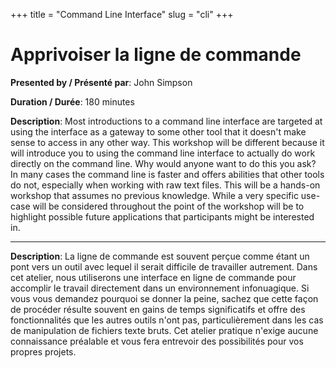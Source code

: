 +++
title = "Command Line Interface"
slug = "cli"
+++

# Apprivoiser la ligne de commande

**Presented by / Présenté par**: John Simpson

**Duration / Durée**: 180 minutes

**Description**: Most introductions to a command line interface are targeted at using the interface as a gateway to some
  other tool that it doesn't make sense to access in any other way.  This workshop will be different because it will
  introduce you to using the command line interface to actually do work directly on the command line.  Why would anyone
  want to do this you ask?  In many cases the command line is faster and offers abilities that other tools do not,
  especially when working with raw text files.  This will be a hands-on workshop that assumes no previous knowledge.
  While a very specific use-case will be considered throughout the point of the workshop will be to highlight possible
  future applications that participants might be interested in.

---

**Description**: La ligne de commande est souvent perçue comme étant un pont vers un outil avec lequel il serait
  difficile de travailler autrement. Dans cet atelier, nous utiliserons une interface en ligne de commande pour
  accomplir le travail directement dans un environnement infonuagique. Si vous vous demandez pourquoi se donner la
  peine, sachez que cette façon de procéder résulte souvent en gains de temps significatifs et offre des fonctionnalités
  que les autres outils n'ont pas, particulièrement dans les cas de manipulation de fichiers texte bruts. Cet atelier
  pratique n'exige aucune connaissance préalable et vous fera entrevoir des possibilités pour vos propres projets.
